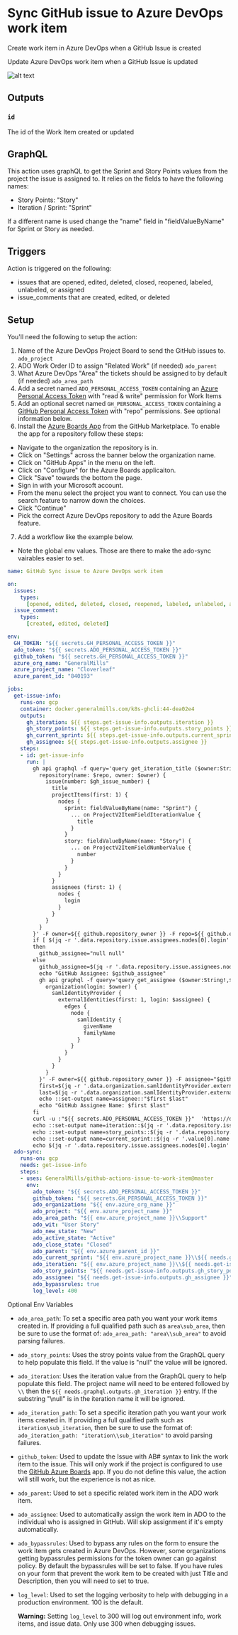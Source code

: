 # Sync GitHub issue to Azure DevOps work item

Create work item in Azure DevOps when a GitHub Issue is created

Update Azure DevOps work item when a GitHub Issue is updated

![alt text](./assets/demo.gif "animated demo")

## Outputs

### `id`

The id of the Work Item created or updated

## GraphQL
This action uses graphQL to get the Sprint and Story Points values from the project the issue is assigned to.  It relies on the fields to have the following names:
- Story Points: "Story"
- Iteration / Sprint: "Sprint"

If a different name is used change the "name" field in "fieldValueByName" for Sprint or Story as needed.

## Triggers

Action is triggered on the following:
  - issues that are opened, edited, deleted, closed, reopened, labeled, unlabeled, or assigned
  - issue_comments that are created, edited, or deleted

## Setup

You'll need the following to setup the action:
1. Name of the Azure DevOps Project Board to send the GitHub issues to. `ado_project`
2. ADO Work Order ID to assign "Related Work" (if needed) `ado_parent`
3. What Azure DevOps "Area" the tickets should be assigned to by default (if needed) `ado_area_path`
4. Add a secret named `ADO_PERSONAL_ACCESS_TOKEN` containing an [Azure Personal Access Token](https://docs.microsoft.com/en-us/azure/devops/organizations/accounts/use-personal-access-tokens-to-authenticate) with "read & write" permission for Work Items
5. Add an optional secret named `GH_PERSONAL_ACCESS_TOKEN` containing a [GitHub Personal Access Token](https://help.github.com/en/enterprise/2.17/user/github/authenticating-to-github/creating-a-personal-access-token-for-the-command-line) with "repo" permissions. See optional information below.
6. Install the [Azure Boards App](https://github.com/marketplace/azure-boards) from the GitHub Marketplace.  To enable the app for a repository follow these steps:
-  Navigate to the organization the repository is in.
-  Click on "Settings" across the banner below the organization name.
-  Click on "GitHub Apps" in the menu on the left.
-  Click on "Configure" for the Azure Boards applicaiton.
-  Click "Save" towards the bottom the page.
-  Sign in with your Microsoft account.
-  From the menu select the project you want to connect.  You can use the search feature to narrow down the choices.
-  Click "Continue"
-  Pick the correct Azure DevOps repository to add the Azure Boards feature.
7. Add a workflow like the example below.
-  Note the global env values.  Those are there to make the ado-sync vairables easier to set.

```yaml
name: GitHub Sync issue to Azure DevOps work item

on:
  issues:
    types:
      [opened, edited, deleted, closed, reopened, labeled, unlabeled, assigned]
  issue_comment:
    types:
      [created, edited, deleted]

env:
  GH_TOKEN: "${{ secrets.GH_PERSONAL_ACCESS_TOKEN }}"
  ado_token: "${{ secrets.ADO_PERSONAL_ACCESS_TOKEN }}"
  github_token: "${{ secrets.GH_PERSONAL_ACCESS_TOKEN }}"
  azure_org_name: "GeneralMills"
  azure_project_name: "Cloverleaf"
  azure_parent_id: "840193"

jobs:
  get-issue-info:
    runs-on: gcp
    container: docker.generalmills.com/k8s-ghcli:44-dea02e4
    outputs:
      gh_iteration: ${{ steps.get-issue-info.outputs.iteration }}
      gh_story_points: ${{ steps.get-issue-info.outputs.story_points }}
      gh_current_sprint: ${{ steps.get-issue-info.outputs.current_sprint }}
      gh_assignee: ${{ steps.get-issue-info.outputs.assignee }}
    steps:
    - id: get-issue-info
      run: |
        gh api graphql -f query='query get_iteration_title ($owner:String!, $repo:String!, $gh_issue_number:Int!) {
          repository(name: $repo, owner: $owner) {
            issue(number: $gh_issue_number) {
              title
              projectItems(first: 1) {
                nodes {
                  sprint: fieldValueByName(name: "Sprint") {
                    ... on ProjectV2ItemFieldIterationValue {
                      title
                    }
                  }
                  story: fieldValueByName(name: "Story") {
                    ... on ProjectV2ItemFieldNumberValue {
                      number
                    }
                  }
                }
              }
              assignees (first: 1) {
                nodes {
                  login
                }
              }
            }
          }
        }' -F owner=${{ github.repository_owner }} -F repo=${{ github.event.repository.name }} -F gh_issue_number=${{ github.event.issue.number }} > result.json
        if [ $(jq -r '.data.repository.issue.assignees.nodes[0].login' result.json) = "null" ]
        then
          github_assignee="null null"
        else
          github_assignee=$(jq -r '.data.repository.issue.assignees.nodes[0].login' result.json)
          echo "GitHub Assignee: $github_assignee"
          gh api graphql -f query='query get_assignee ($owner:String!,$assignee:String!){
            organization(login: $owner) {
              samlIdentityProvider {
                externalIdentities(first: 1, login: $assignee) {
                  edges {
                    node {
                      samlIdentity {
                        givenName
                        familyName
                      }
                    }
                  }
                }
              }
            }
          }' -F owner=${{ github.repository_owner }} -F assignee="$github_assignee" > name.json
          first=$(jq -r '.data.organization.samlIdentityProvider.externalIdentities.edges[0].node.samlIdentity.givenName' name.json)
          last=$(jq -r '.data.organization.samlIdentityProvider.externalIdentities.edges[0].node.samlIdentity.familyName' name.json)
          echo ::set-output name=assignee::"$first $last"
          echo "GitHub Assignee Name: $first $last"
        fi
        curl -u :"${{ secrets.ADO_PERSONAL_ACCESS_TOKEN }}"  'https://dev.azure.com/${{ env.azure_org_name }}/${{ env.azure_project_name }}/_apis/work/teamsettings/iterations?$timeframe=current&api-version=6.0' > currentsprint.json
        echo ::set-output name=iteration::$(jq -r '.data.repository.issue.projectItems.nodes[0].sprint.title' result.json)
        echo ::set-output name=story_points::$(jq -r '.data.repository.issue.projectItems.nodes[0].story.number' result.json)
        echo ::set-output name=current_sprint::$(jq -r '.value[0].name' currentsprint.json)
        echo $(jq -r '.data.repository.issue.assignees.nodes[0].login' result.json)
  ado-sync:
    runs-on: gcp
    needs: get-issue-info
    steps:
    - uses: GeneralMills/github-actions-issue-to-work-item@master
      env:
        ado_token: "${{ secrets.ADO_PERSONAL_ACCESS_TOKEN }}"
        github_token: "${{ secrets.GH_PERSONAL_ACCESS_TOKEN }}"
        ado_organization: "${{ env.azure_org_name }}"
        ado_project: "${{ env.azure_project_name }}"
        ado_area_path: "${{ env.azure_project_name }}\\Support"
        ado_wit: "User Story"
        ado_new_state: "New"
        ado_active_state: "Active"
        ado_close_state: "Closed"
        ado_parent: "${{ env.azure_parent_id }}"
        ado_current_sprint: "${{ env.azure_project_name }}\\${{ needs.get-issue-info.outputs.gh_current_sprint }}"
        ado_iteration: "${{ env.azure_project_name }}\\${{ needs.get-issue-info.outputs.gh_iteration }}"
        ado_story_points: "${{ needs.get-issue-info.outputs.gh_story_points }}"
        ado_assignee: "${{ needs.get-issue-info.outputs.gh_assignee }}"
        ado_bypassrules: true
        log_level: 400
```


 Optional Env Variables

   - `ado_area_path`: To set a specific area path you want your work items created in. If providing a full qualified path such as `area\sub_area`, then be sure to use the format of: `ado_area_path: "area\\sub_area"` to avoid parsing failures.
   - `ado_story_points`:  Uses the stroy points value from the GraphQL query to help populate this field.  If the value is "null" the value will be ignored.
   - `ado_iteration`: Uses the iteration value from the GraphQL query to help populate this field.  The project name will need to be entered followed by `\\` then the `${{ needs.graphql.outputs.gh_iteration }}` entry.  If the substring "\\null" is in the iteration name it will be ignored.
   - `ado_iteration_path`: To set a specific iteration path you want your work items created in. If providing a full qualified path such as `iteration\sub_iteration`, then be sure to use the format of: `ado_iteration_path: "iteration\\sub_iteration"` to avoid parsing failures.
   - `github_token`: Used to update the Issue with AB# syntax to link the work item to the issue. This will only work if the project is configured to use the [GitHub Azure Boards](https://github.com/marketplace/azure-boards) app. If you do not define this value, the action will still work, but the experience is not as nice.
   - `ado_parent`: Used to set a specific related work item in the ADO work item.
   - `ado_assignee`: Used to automatically assign the work item in ADO to the individual who is assigned in GitHub.  Will skip assignment if it's empty automatically.
   - `ado_bypassrules`: Used to bypass any rules on the form to ensure the work item gets created in Azure DevOps. However, some organizations getting bypassrules permissions for the token owner can go against policy. By default the bypassrules will be set to false. If you have rules on your form that prevent the work item to be created with just Title and Description, then you will need to set to true.
   - `log_level`: Used to set the logging verbosity to help with debugging in a production environment. 100 is the default. 

     **Warning:** Setting `log_level` to 300 will log out environment info, work items, and issue data. Only use 300 when debugging issues.

